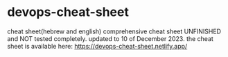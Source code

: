 # devops-cheat-sheet
cheat sheet(hebrew and english)
comprehensive cheat sheet UNFINISHED and NOT tested completely.
updated to 10 of December 2023.
the cheat sheet is available here:
https://devops-cheat-sheet.netlify.app/
